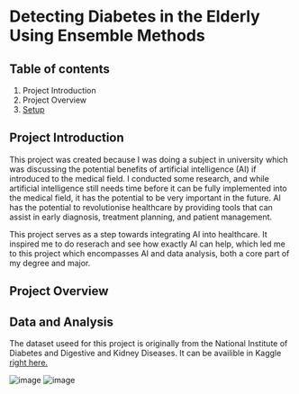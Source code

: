 # Detecting Diabetes in the Elderly Using Ensemble Methods



## Table of contents
1. Project Introduction
2. Project Overview
3. [Setup](#setup)

## Project Introduction
This project was created because I was doing a subject in university which was discussing the potential benefits of artificial intelligence (AI) if introduced to the medical field. 
I conducted some research, and while artificial intelligence still needs time before it can be fully implemented into the medical field, it has the potential to be very important in the future.
AI has the potential to revolutionise healthcare by providing tools that can assist in early diagnosis, treatment planning, and patient management. 

This project serves as a step towards integrating AI into healthcare.
It inspired me to do reserach and see how exactly AI can help, which led me to this project which encompasses AI and data analysis, both a core part of my degree and major.

	
## Project Overview

	
## Data and Analysis
The dataset useed for this project  is originally from the National Institute of Diabetes and Digestive and Kidney Diseases. It can be availible in Kaggle [right here.](https://www.kaggle.com/datasets/mathchi/diabetes-data-set)

![image](https://github.com/zhossain7/ensemblediabetes/assets/100549035/bfe27470-2e66-4146-80bd-e6b76df509a0)
![image](https://github.com/zhossain7/ensemblediabetes/assets/100549035/d4dd3612-710b-460b-804c-564de8db06fa)



